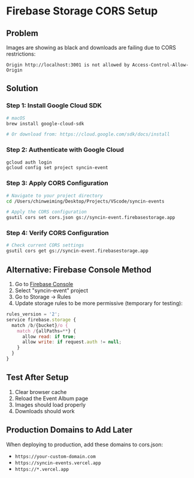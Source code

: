 # Firebase Storage CORS Setup

## Problem
Images are showing as black and downloads are failing due to CORS restrictions:
```
Origin http://localhost:3001 is not allowed by Access-Control-Allow-Origin
```

## Solution

### Step 1: Install Google Cloud SDK
```bash
# macOS
brew install google-cloud-sdk

# Or download from: https://cloud.google.com/sdk/docs/install
```

### Step 2: Authenticate with Google Cloud
```bash
gcloud auth login
gcloud config set project syncin-event
```

### Step 3: Apply CORS Configuration
```bash
# Navigate to your project directory
cd /Users/chinweiming/Desktop/Projects/VScode/syncin-events

# Apply the CORS configuration
gsutil cors set cors.json gs://syncin-event.firebasestorage.app
```

### Step 4: Verify CORS Configuration
```bash
# Check current CORS settings
gsutil cors get gs://syncin-event.firebasestorage.app
```

## Alternative: Firebase Console Method

1. Go to [Firebase Console](https://console.firebase.google.com)
2. Select "syncin-event" project
3. Go to Storage → Rules
4. Update storage rules to be more permissive (temporary for testing):

```javascript
rules_version = '2';
service firebase.storage {
  match /b/{bucket}/o {
    match /{allPaths=**} {
      allow read: if true;
      allow write: if request.auth != null;
    }
  }
}
```

## Test After Setup

1. Clear browser cache
2. Reload the Event Album page
3. Images should load properly
4. Downloads should work

## Production Domains to Add Later

When deploying to production, add these domains to cors.json:
- `https://your-custom-domain.com`
- `https://syncin-events.vercel.app`
- `https://*.vercel.app`